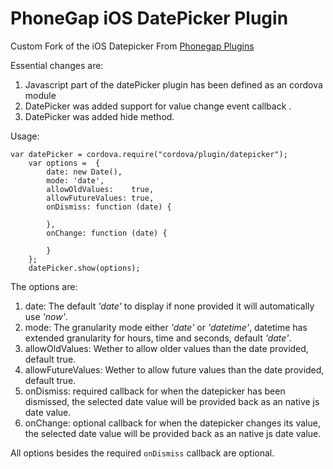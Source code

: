 PhoneGap iOS DatePicker Plugin
==============================

Custom Fork of the iOS Datepicker From [Phonegap Plugins](https://github.com/phonegap/phonegap-plugins)

Essential changes are:

1. Javascript part of the datePicker plugin has been defined as an cordova module
2. DatePicker was added support for value change event callback .
3. DatePicker was added hide method.


Usage:

  	var datePicker = cordova.require("cordova/plugin/datepicker");
		var options =  {
			date: new Date(),
			mode: 'date',
			allowOldValues:    true,
			allowFutureValues: true,			
			onDismiss: function (date) {
			
			},
			onChange: function (date) {
			
			}
		};
		datePicker.show(options);  


The options are:

1. date: The default _'date'_ to display if none provided it will automatically use _'now'_.
2. mode: The granularity mode either _'date'_ or _'datetime'_, datetime has extended granularity for hours, time and seconds, default _'date'_.
3. allowOldValues: Wether to allow older values than the date provided, default true.
4. allowFutureValues: Wether to allow future values than the date provided, default true.
5. onDismiss: required callback for when the datepicker has been dismissed, the selected date value will be provided back as an native js date value.
6. onChange: optional callback for when the datepicker changes its value, the selected date value will be provided back as an native js date value.

All options besides the required `onDismiss` callback are optional.
